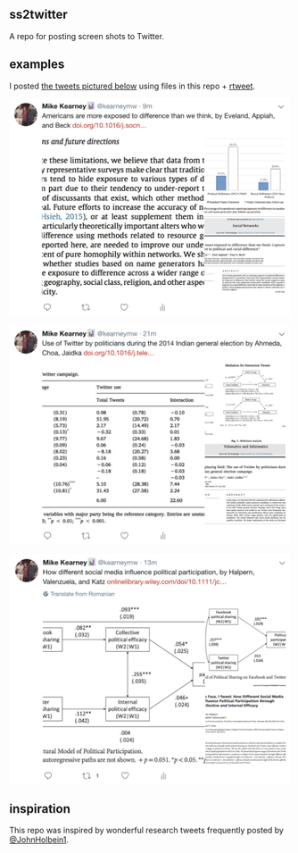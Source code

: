 ## ss2twitter
A repo for posting screen shots to Twitter.

## examples
I posted [the tweets pictured below](.make.R) using files in this repo +
[rtweet](https://github.com/mkearney/rtweet).

![](img/tw1.png)

![](img/tw2.png)

![](img/tw3.png)

## inspiration
This repo was inspired by wonderful research tweets frequently posted
by [@JohnHolbein1](https://twitter.com/JohnHolbein1).

